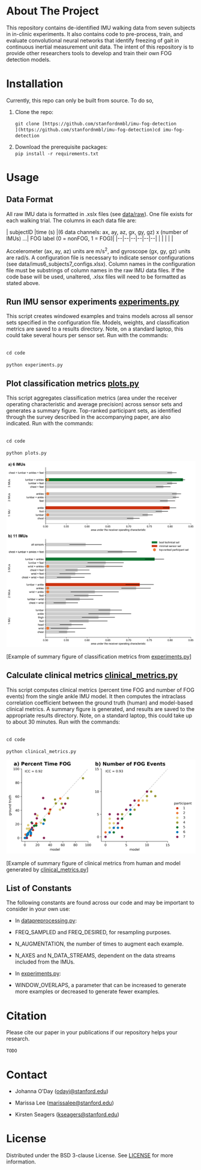﻿
# About The Project

This repository contains de-identified IMU walking data from seven subjects in in-clinic experiments. It also contains code to pre-process, train, and evaluate convolutional neural networks that identify freezing of gait in continuous inertial measurement unit data. The intent of this repository is to provide other researchers tools to develop and train their own FOG detection models.

  

# Installation

Currently, this repo can only be built from source. To do so,

1.  Clone the repo:  
    ```  
    git clone [https://github.com/stanfordnmbl/imu-fog-detection  
    ](https://github.com/stanfordnmbl/imu-fog-detection)cd imu-fog-detection  
    ```
    
2.  Download the prerequisite packages:  
    ```pip install -r requirements.txt```
    

  

# Usage

  

## Data Format

All raw IMU data is formatted in .xslx files (see [data/raw](data/raw)). One file exists for each walking trial. The columns in each data file are: 

| subjectID |time (s)  |(6 data channels: ax, ay, az, gx, gy, gz) x (number of IMUs) ...| FOG label (0 = nonFOG, 1 = FOG)|
|--|--|--|--|--|--|
|  |  | | | 

Accelerometer (ax, ay, az) units are m/s$^2$, and gyroscope (gx, gy, gz) units are rad/s. A configuration file is necessary to indicate sensor configurations (see data/imus6_subjects7_configs.xlsx). Column names in the configuration file must be substrings of column names in the raw IMU data files. If the code base will be used, unaltered, .xlsx files will need to be formatted as stated above.

  

## Run IMU sensor experiments [experiments.py](code/experiments.py)

This script creates windowed examples and trains models across all sensor sets specified in the configuration file. Models, weights, and classification metrics are saved to a results directory. Note, on a standard laptop, this could take several hours per sensor set. Run with the commands:

```

cd code

python experiments.py

```

  

## Plot classification metrics [plots.py](code/plots.py)

This script aggregates classification metrics (area under the receiver operating characteristic and average precision) across sensor sets and generates a summary figure. Top-ranked participant sets, as identified through the survey described in the accompanying paper, are also indicated. Run with the commands:

```

cd code

python plots.py

```

![](imu_fog_detection_summary_figure.png)

[Example of summary figure of classification metrics from [experiments.py](code/experiments.py)]

  

## Calculate clinical metrics [clinical_metrics.py](code/clinical_metrics.py)

This script computes clinical metrics (percent time FOG and number of FOG events) from the single ankle IMU model. It then computes the intraclass correlation coefficient between the ground truth (human) and model-based clinical metrics. A summary figure is generated, and results are saved to the appropriate results directory. Note, on a standard laptop, this could take up to about 30 minutes. Run with the commands:

```

cd code

python clinical_metrics.py

```

  

![](imu_fog_detection_clinical_metrics_figure.png)

[Example of summary figure of clinical metrics from human and model generated by [clinical_metrics.py](code/clinical_metrics.py)]

  

## List of Constants

The following constants are found across our code and may be important to consider in your own use:

-   In [datapreprocessing.py](code/datapreprocessing.py):
    

-   FREQ_SAMPLED and FREQ_DESIRED, for resampling purposes.
    
-   N_AUGMENTATION, the number of times to augment each example.
    
-   N_AXES and N_DATA_STREAMS, dependent on the data streams included from the IMUs.
    

-   In [experiments.py](code/experiments.py):
    

-   WINDOW_OVERLAPS, a parameter that can be increased to generate more examples or decreased to generate fewer examples.
    

  

# Citation

Please cite our paper in your publications if our repository helps your research.

```TODO```

  

# Contact

-   Johanna O’Day (odayj@stanford.edu)
    
-   Marissa Lee (marissalee@stanford.edu)
    
-   Kirsten Seagers (kseagers@stanford.edu)
    

  

# License

Distributed under the BSD 3-clause License. See [LICENSE](/LICENSE.txt) for more information.
